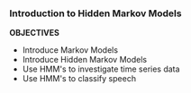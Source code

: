 ### Introduction to Hidden Markov Models

**OBJECTIVES**

- Introduce Markov Models
- Introduce Hidden Markov Models
- Use HMM's to investigate time series data
- Use HMM's to classify speech